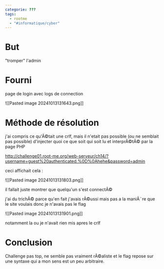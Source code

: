 ```yaml
---
categorie: ???
tags:
  - rootme
  - "#informatique/cyber"
---
```


# But

"tromper" l'admin

# Fourni

page de login avec logs de connection


![[Pasted image 20241013131643.png]]


# Méthode de résolution



j'ai compris ce qu'Ã©tait une crlf, mais il n'etait pas possible (ou ne semblait pas possible) d'injecter quoi ce que soit qui soit lu et interprÃ©tÃ© par la page PHP

http://challenge01.root-me.org/web-serveur/ch14/?username=guest%20authenticated.%0D%0Ahehe&password=admin

ceci affichait cela : 

![[Pasted image 20241013131803.png]]


il fallait juste montrer que quelqu'un s'est connectÃ© 

j'ai du trichÃ© parce qu'en fait j'avais rÃ©ussi mais pas a la maniÃ¨re que le site voulais donc je n'avais pas le flag

![[Pasted image 20241013131901.png]]


notamment la ou je n'avait rien mis apres le crlf 


# Conclusion

Challenge pas top, ne semble pas vraiment rÃ©aliste et le flag repose sur une syntaxe qui a mon sens est un peu arbitraire.